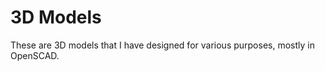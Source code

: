 3D Models
=========

These are 3D models that I have designed for various purposes, mostly in OpenSCAD.
